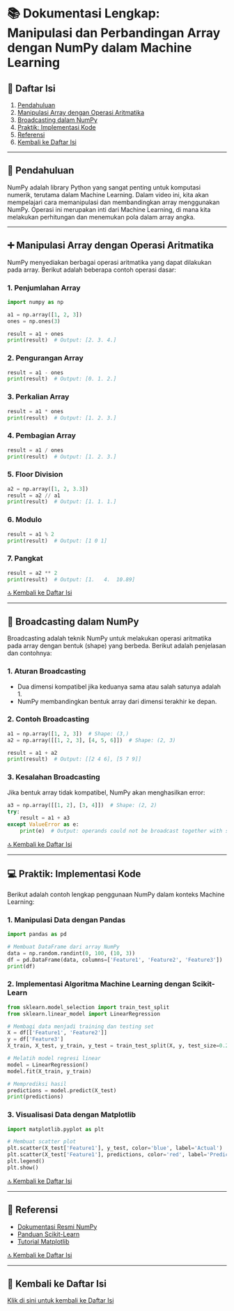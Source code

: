 
# 📚 Dokumentasi Lengkap: Manipulasi dan Perbandingan Array dengan NumPy dalam Machine Learning

## 📑 Daftar Isi
1. [Pendahuluan](#-pendahuluan)
2. [Manipulasi Array dengan Operasi Aritmatika](#-manipulasi-array-dengan-operasi-aritmatika)
3. [Broadcasting dalam NumPy](#-broadcasting-dalam-numpy)
4. [Praktik: Implementasi Kode](#-praktik-implementasi-kode)
5. [Referensi](#-referensi)
6. [Kembali ke Daftar Isi](#-kembali-ke-daftar-isi)

---

## 🌟 Pendahuluan
NumPy adalah library Python yang sangat penting untuk komputasi numerik, terutama dalam Machine Learning. Dalam video ini, kita akan mempelajari cara memanipulasi dan membandingkan array menggunakan NumPy. Operasi ini merupakan inti dari Machine Learning, di mana kita melakukan perhitungan dan menemukan pola dalam array angka.

---

## ➕ Manipulasi Array dengan Operasi Aritmatika
NumPy menyediakan berbagai operasi aritmatika yang dapat dilakukan pada array. Berikut adalah beberapa contoh operasi dasar:

### 1. Penjumlahan Array
```python
import numpy as np

a1 = np.array([1, 2, 3])
ones = np.ones(3)

result = a1 + ones
print(result)  # Output: [2. 3. 4.]
```

### 2. Pengurangan Array
```python
result = a1 - ones
print(result)  # Output: [0. 1. 2.]
```

### 3. Perkalian Array
```python
result = a1 * ones
print(result)  # Output: [1. 2. 3.]
```

### 4. Pembagian Array
```python
result = a1 / ones
print(result)  # Output: [1. 2. 3.]
```

### 5. Floor Division
```python
a2 = np.array([1, 2, 3.3])
result = a2 // a1
print(result)  # Output: [1. 1. 1.]
```

### 6. Modulo
```python
result = a1 % 2
print(result)  # Output: [1 0 1]
```

### 7. Pangkat
```python
result = a2 ** 2
print(result)  # Output: [1.   4.  10.89]
```

[🔝 Kembali ke Daftar Isi](#-daftar-isi)

---

## 📡 Broadcasting dalam NumPy
Broadcasting adalah teknik NumPy untuk melakukan operasi aritmatika pada array dengan bentuk (shape) yang berbeda. Berikut adalah penjelasan dan contohnya:

### 1. Aturan Broadcasting
- Dua dimensi kompatibel jika keduanya sama atau salah satunya adalah 1.
- NumPy membandingkan bentuk array dari dimensi terakhir ke depan.

### 2. Contoh Broadcasting
```python
a1 = np.array([1, 2, 3])  # Shape: (3,)
a2 = np.array([[1, 2, 3], [4, 5, 6]])  # Shape: (2, 3)

result = a1 + a2
print(result)  # Output: [[2 4 6], [5 7 9]]
```

### 3. Kesalahan Broadcasting
Jika bentuk array tidak kompatibel, NumPy akan menghasilkan error:
```python
a3 = np.array([[1, 2], [3, 4]])  # Shape: (2, 2)
try:
    result = a1 + a3
except ValueError as e:
    print(e)  # Output: operands could not be broadcast together with shapes (3,) (2,2)
```

[🔝 Kembali ke Daftar Isi](#-daftar-isi)

---

## 💻 Praktik: Implementasi Kode
Berikut adalah contoh lengkap penggunaan NumPy dalam konteks Machine Learning:

### 1. Manipulasi Data dengan Pandas
```python
import pandas as pd

# Membuat DataFrame dari array NumPy
data = np.random.randint(0, 100, (10, 3))
df = pd.DataFrame(data, columns=['Feature1', 'Feature2', 'Feature3'])
print(df)
```

### 2. Implementasi Algoritma Machine Learning dengan Scikit-Learn
```python
from sklearn.model_selection import train_test_split
from sklearn.linear_model import LinearRegression

# Membagi data menjadi training dan testing set
X = df[['Feature1', 'Feature2']]
y = df['Feature3']
X_train, X_test, y_train, y_test = train_test_split(X, y, test_size=0.2, random_state=42)

# Melatih model regresi linear
model = LinearRegression()
model.fit(X_train, y_train)

# Memprediksi hasil
predictions = model.predict(X_test)
print(predictions)
```

### 3. Visualisasi Data dengan Matplotlib
```python
import matplotlib.pyplot as plt

# Membuat scatter plot
plt.scatter(X_test['Feature1'], y_test, color='blue', label='Actual')
plt.scatter(X_test['Feature1'], predictions, color='red', label='Predicted')
plt.legend()
plt.show()
```

[🔝 Kembali ke Daftar Isi](#-daftar-isi)

---

## 📖 Referensi
- [Dokumentasi Resmi NumPy](https://numpy.org/doc/)
- [Panduan Scikit-Learn](https://scikit-learn.org/stable/documentation.html)
- [Tutorial Matplotlib](https://matplotlib.org/stable/tutorials/index.html)

[🔝 Kembali ke Daftar Isi](#-daftar-isi)

---

## 🔄 Kembali ke Daftar Isi
[Klik di sini untuk kembali ke Daftar Isi](#-daftar-isi)
